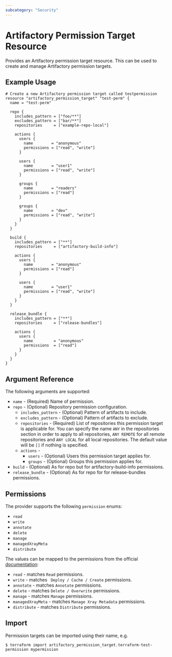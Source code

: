 ```yaml
---
subcategory: "Security"
---
```

# Artifactory Permission Target Resource

Provides an Artifactory permission target resource. This can be used to create and manage Artifactory permission targets.

## Example Usage

```hcl
# Create a new Artifactory permission target called testpermission
resource "artifactory_permission_target" "test-perm" {
  name = "test-perm"

  repo {
    includes_pattern = ["foo/**"]
    excludes_pattern = ["bar/**"]
    repositories     = ["example-repo-local"]

    actions {
      users {
        name        = "anonymous"
        permissions = ["read", "write"]
      }

      users {
        name        = "user1"
        permissions = ["read", "write"]
      }

      groups {
        name        = "readers"
        permissions = ["read"]
      }

      groups {
        name        = "dev"
        permissions = ["read", "write"]
      }
    }
  }

  build {
    includes_pattern = ["**"]
    repositories     = ["artifactory-build-info"]

    actions {
      users {
        name        = "anonymous"
        permissions = ["read"]
      }

      users {
        name        = "user1"
        permissions = ["read", "write"]
      }
    }
  }

  release_bundle {
    includes_pattern = ["**"]
    repositories     = ["release-bundles"]

    actions {
      users {
        name         = "anonymous"
        permissions  = ["read"]
      }
    }
  }
}
```

## Argument Reference

The following arguments are supported:

* `name` - (Required) Name of permission.
* `repo` - (Optional) Repository permission configuration.
    * `includes_pattern` - (Optional) Pattern of artifacts to include.
    * `excludes_pattern` - (Optional) Pattern of artifacts to exclude.
    * `repositories` - (Required) List of repositories this permission target is applicable for. You can specify the name `ANY` in the repositories section in order to apply to all repositories, `ANY REMOTE` for all remote repositories and `ANY LOCAL` for all local repositories. The default value will be `[]` if nothing is specified.
    * `actions` -
        * `users` - (Optional) Users this permission target applies for.
        * `groups` - (Optional) Groups this permission applies for.
* `build` - (Optional) As for repo but for artifactory-build-info permissions.
* `release_bundle` - (Optional) As for repo for for release-bundles permissions.

## Permissions

The provider supports the following `permission` enums:

* `read`
* `write`
* `annotate`
* `delete`
* `manage`
* `managedXrayMeta`
* `distribute`

The values can be mapped to the permissions from the official [documentation](https://www.jfrog.com/confluence/display/JFROG/Permissions):

* `read` - matches `Read` permissions.
* `write` - matches ` Deploy / Cache / Create` permissions.
* `annotate` - matches `Annotate` permissions.
* `delete` - matches `Delete / Overwrite` permissions.
* `manage` - matches `Manage` permissions.
* `managedXrayMeta` - matches `Manage Xray Metadata` permissions.
* `distribute` - matches `Distribute` permissions.

## Import

Permission targets can be imported using their name, e.g.

```
$ terraform import artifactory_permission_target.terraform-test-permission mypermission
```
